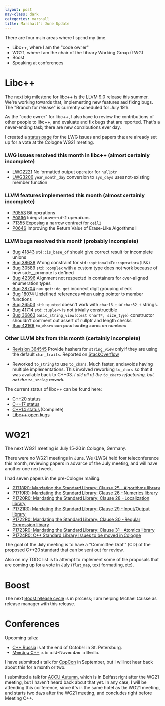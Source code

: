 ```yaml
---
layout: post
nav-class: dark
categories: marshall
title: Marshall's June Update
---
```


There are four main areas where I spend my time.

* Libc++, where I am the "code owner"
* WG21, where I am the chair of the Library Working Group (LWG)
* Boost
* Speaking at conferences

# Libc++

The next big milestone for libc++ is the LLVM 9.0 release this summer. We're working towards that, implementing new features and fixing bugs. The "Branch for release" is currently scheduled for July 18th.

As the "code owner" for libc++, I also have to review the contributions of other people to libc++, and evaluate and fix bugs that are reported. That's a never-ending task; there are new contributions ever day.

I created a [status page](https://libcxx.llvm.org/upcoming_meeting.html) for the LWG issues and papers that are already set up for a vote at the Cologne WG21 meeting.


### LWG issues resolved this month in libc++ (almost certainly incomplete)

* [LWG2221](https://wg21.link/LWG2221)	No formatted output operator for `nullptr`
* [LWG3206](https://wg21.link/LWG3206)	`year_month_day` conversion to `sys_days` uses not-existing member function


### LLVM features implemented this month (almost certainly incomplete)

* [P0553](https://wg21.link/P0553)	Bit operations
* [P0556](https://wg21.link/P0556)	Integral power-of-2 operations
* [P1355](https://wg21.link/P1355)	Exposing a narrow contract for `ceil2`
* [P0646](https://wg21.link/P0646)	Improving the Return Value of Erase-Like Algorithms I


### LLVM bugs resolved this month (probably incomplete)

* [Bug 41843](https://llvm.org/PR41843)	`std::is_base_of` should give correct result for incomplete unions
* [Bug 38638](https://llvm.org/PR38638)	Wrong constraint for `std::optional<T>::operator=(U&&)`
* [Bug 30589](https://llvm.org/PR30589)	`std::complex` with a custom type does not work because of how std::__promote is defined
* [Bug 42396](https://llvm.org/PR42396)	Alignment not respected in containers for over-aligned enumeration types
* [Bug 28704](https://llvm.org/PR28704)	`num_get::do_get` incorrect digit grouping check
* [Bug 18074](https://llvm.org/PR18074)	Undefined references when using pointer to member functions
* [Bug 26503](https://llvm.org/PR26503)	`std::quoted` doesn't work with `char16_t` or `char32_t` strings.
* [Bug 41714](https://llvm.org/PR41714)	`std::tuple<>` is not trivially constructible
* [Bug 36863](https://llvm.org/PR36863)	`basic_string_view(const CharT*, size_type)` constructor shouldn't comment out assert of nullptr and length checks
* [Bug 42166](https://llvm.org/PR42166)	`to_chars` can puts leading zeros on numbers


### Other LLVM bits from this month (certainly incomplete)

* [Revision 364545](https://llvm.org/r364545)	Provide hashers for `string_view` only if they are using the default `char_traits`. Reported on [StackOverflow](https://stackoverflow.com/questions/56784597/is-libc-providing-hash-specialization-for-too-many-basic-string-views/56792608#56792608)

* Reworked `to_string` to use `to_chars`. Much faster, and avoids having multiple implementations. This involved reworking `to_chars` so that it was available back to C++03. _I did all of the `to_chars` refactoring, but not the `to_string` rework._


The current status of libc++ can be found here:
* [C++20 status](https://libcxx.llvm.org/cxx2a_status.html)
* [C++17 status](https://libcxx.llvm.org/cxx1z_status.html)
* [C++14 status](https://libcxx.llvm.org/cxx1y_status.html) (Complete)
* [Libc++ open bugs](https://bugs.llvm.org/buglist.cgi?bug_status=__open__&product=libc%2B%2B)


# WG21

The next WG21 meeting is July 15-20 in Cologne, Germany.

There were no WG21 meetings in June. We (LWG) held four teleconference this month, reviewing papers in advance of the July meeting, and will have another one next week.

I had seven papers in the pre-Cologne mailing:
* [P1718R0: Mandating the Standard Library: Clause 25 - Algorithms library](https://wg21.link/P1718)
* [P1719R0: Mandating the Standard Library: Clause 26 - Numerics library](https://wg21.link/P1719)
* [P1720R0: Mandating the Standard Library: Clause 28 - Localization library](https://wg21.link/P1720)
* [P1721R0: Mandating the Standard Library: Clause 29 - Input/Output library](https://wg21.link/P1721)
* [P1722R0: Mandating the Standard Library: Clause 30 - Regular Expression library](https://wg21.link/P1722)
* [P1723R0: Mandating the Standard Library: Clause 31 - Atomics library](https://wg21.link/P1723)
* [P1724R0: C++ Standard Library Issues to be moved in Cologne](https://wg21.link/P1724)

The goal of the July meeting is to have a "Committee Draft" (CD) of the proposed C++20 standard that can be sent out for review. 

Also on my TODO list is to attempt to implement some of the proposals that are coming up for a vote in July (`flat_map`, text formatting, etc).

# Boost

The next [Boost release cycle](https://www.boost.org/development/index.html) is in process; I am helping Michael Caisse as release manager with this release.


# Conferences

Upcoming talks:
* [C++ Russia](https://cppconf-piter.ru/en/) is at the end of October in St. Petersburg.
* [Meeting C++](https://meetingcpp.com) is in mid-November in Berlin.

I have submitted a talk for [CppCon](https://www.cppcon.com) in September, but I will not hear back about this for a month or two.

I submitted a talk for [ACCU Autumn](https://conference.accu.org), which is in Belfast right after the WG21 meeting, but I haven't heard back about that yet. In any case, I will be attending this conference, since it's in the same hotel as the WG21 meeting, and starts two days after the WG21 meeting, and concludes right before Meeting C++.
